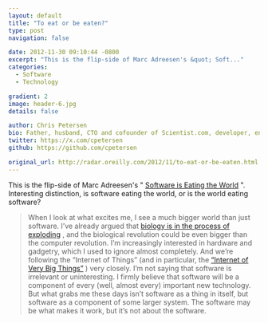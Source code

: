 ```yaml
---
layout: default
title: "To eat or be eaten?"
type: post
navigation: false

date: 2012-11-30 09:10:44 -0800
excerpt: "This is the flip-side of Marc Adreesen's &quot; Soft..."
categories:
  - Software
  - Technology

gradient: 2
image: header-6.jpg
details: false

author: Chris Petersen
bio: Father, husband, CTO and cofounder of Scientist.com, developer, entrepreneur and technologist.
twitter: https://x.com/cpetersen
github: https://github.com/cpetersen

original_url: http://radar.oreilly.com/2012/11/to-eat-or-be-eaten.html
---
```



This is the flip-side of Marc Adreesen's " [Software is Eating the World](http://online.wsj.com/article/SB10001424053111903480904576512250915629460.html) ". Interesting distinction, is software eating the world, or is the world eating software?

 > When I look at what excites me, I see a much bigger world than just software. I’ve already argued that [biology is in the process of exploding](http://radar.oreilly.com/2012/10/biohacking.html) , and the biological revolution could be even bigger than the computer revolution. I’m increasingly interested in hardware and gadgetry, which I used to ignore almost completely. And we’re following the “Internet of Things” (and in particular, the [“Internet of Very Big Things”](http://radar.oreilly.com/2012/10/investigating-the-industrial-internet.html) ) very closely. I’m not saying that software is irrelevant or uninteresting. I firmly believe that software will be a component of every (well, almost every) important new technology. But what grabs me these days isn’t software as a thing in itself, but software as a component of some larger system. The software may be what makes it work, but it’s not about the software.

